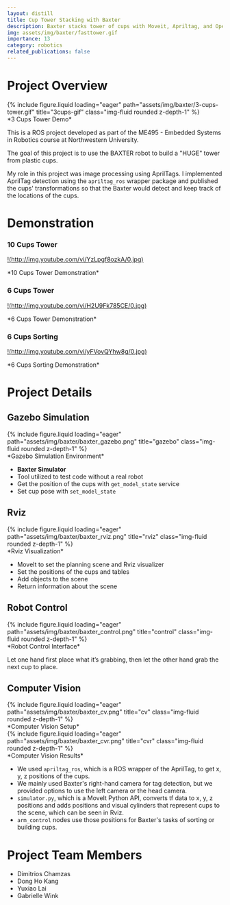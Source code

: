 ```yaml
---
layout: distill
title: Cup Tower Stacking with Baxter
description: Baxter stacks tower of cups with Moveit, Apriltag, and OpenCV
img: assets/img/baxter/fasttower.gif
importance: 13
category: robotics
related_publications: false
---
```


# Project Overview

<div class="row">
    <div class="col-sm mt-3 mt-md-0">
        {% include figure.liquid loading="eager" path="assets/img/baxter/3-cups-tower.gif" title="3cups-gif" class="img-fluid rounded z-depth-1" %}
    </div>
</div>
<div class="caption">
   *3 Cups Tower Demo*
</div>

This is a ROS project developed as part of the ME495 - Embedded Systems in Robotics course at Northwestern University.

The goal of this project is to use the BAXTER robot to build a "HUGE" tower from plastic cups.

<!-- You can find the Github repository at the following link:

[github_repo](https://github.com/rubberdk/final-project-fast-tower) -->

My role in this project was image processing using AprilTags. I implemented AprilTag detection using the `apriltag_ros` wrapper package and published the cups' transformations so that the Baxter would detect and keep track of the locations of the cups.

# Demonstration

### 10 Cups Tower

[!(http://img.youtube.com/vi/YzLpgf8ozkA/0.jpg)](http://www.youtube.com/watch?v=YzLpgf8ozkA)
<div class="caption">
   *10 Cups Tower Demonstration*
</div>



### 6 Cups Tower
[!(http://img.youtube.com/vi/H2U9Fk785CE/0.jpg)](http://www.youtube.com/watch?v=H2U9Fk785CE)
<div class="caption">
   *6 Cups Tower Demonstration*
</div>

### 6 Cups Sorting
[!(http://img.youtube.com/vi/yFVovQYhw8g/0.jpg)](http://www.youtube.com/watch?v=yFVovQYhw8g)
<div class="caption">
   *6 Cups Sorting Demonstration*
</div>

# Project Details

## Gazebo Simulation

<div class="row">
    <div class="col-sm mt-3 mt-md-0">
        {% include figure.liquid loading="eager" path="assets/img/baxter/baxter_gazebo.png" title="gazebo" class="img-fluid rounded z-depth-1" %}
    </div>
</div>
<div class="caption">
   *Gazebo Simulation Environment*
</div>

- **Baxter Simulator**
- Tool utilized to test code without a real robot
- Get the position of the cups with `get_model_state` service
- Set cup pose with `set_model_state`

## Rviz

<div class="row">
    <div class="col-sm mt-3 mt-md-0">
        {% include figure.liquid loading="eager" path="assets/img/baxter/baxter_rviz.png" title="rviz" class="img-fluid rounded z-depth-1" %}
    </div>
</div>
<div class="caption">
   *Rviz Visualization*
</div>

- MoveIt to set the planning scene and Rviz visualizer
- Set the positions of the cups and tables
- Add objects to the scene 
- Return information about the scene

## Robot Control

<div class="row">
    <div class="col-sm mt-3 mt-md-0">
        {% include figure.liquid loading="eager" path="assets/img/baxter/baxter_control.png" title="control" class="img-fluid rounded z-depth-1" %}
    </div>
</div>
<div class="caption">
   *Robot Control Interface*
</div>

Let one hand first place what it’s grabbing, then let the other hand grab the next cup to place.

## Computer Vision

<div class="row">
    <div class="col-sm mt-3 mt-md-0">
        {% include figure.liquid loading="eager" path="assets/img/baxter/baxter_cv.png" title="cv" class="img-fluid rounded z-depth-1" %}
    </div>
</div>
<div class="caption">
   *Computer Vision Setup*
</div>

<div class="row">
    <div class="col-sm mt-3 mt-md-0">
        {% include figure.liquid loading="eager" path="assets/img/baxter/baxter_cvr.png" title="cvr" class="img-fluid rounded z-depth-1" %}
    </div>
</div>
<div class="caption">
   *Computer Vision Results*
</div>

- We used `apriltag_ros`, which is a ROS wrapper of the AprilTag, to get x, y, z positions of the cups.
- We mainly used Baxter's right-hand camera for tag detection, but we provided options to use the left camera or the head camera.
- `simulator.py`, which is a MoveIt Python API, converts tf data to x, y, z positions and adds positions and visual cylinders that represent cups to the scene, which can be seen in Rviz.
- `arm_control` nodes use those positions for Baxter's tasks of sorting or building cups.

# Project Team Members

- Dimitrios Chamzas
- Dong Ho Kang
- Yuxiao Lai
- Gabrielle Wink
